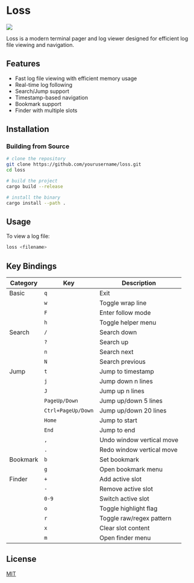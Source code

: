 # Loss

![](https://img.shields.io/badge/loss-is%20more%20%3A%29-9cf)

Loss is a modern terminal pager and log viewer designed for efficient log file viewing and navigation.

## Features

- Fast log file viewing with efficient memory usage
- Real-time log following
- Search/Jump support
- Timestamp-based navigation
- Bookmark support
- Finder with multiple slots

## Installation

### Building from Source

```bash
# clone the repository
git clone https://github.com/yourusername/loss.git
cd loss

# build the project
cargo build --release

# install the binary
cargo install --path .
```

## Usage

To view a log file:
```bash
loss <filename>
```

## Key Bindings
| Category | Key | Description |
|----------|-----|-------------|
| Basic | `q` | Exit |
| | `w` | Toggle wrap line |
| | `F` | Enter follow mode |
| | `h` | Toggle helper menu |
| Search | `/` | Search down |
| | `?` | Search up |
| | `n` | Search next |
| | `N` | Search previous |
| Jump | `t` | Jump to timestamp |
| | `j` | Jump down n lines |
| | `J` | Jump up n lines |
| | `PageUp/Down` | Jump up/down 5 lines |
| | `Ctrl+PageUp/Down` | Jump up/down 20 lines |
| | `Home` | Jump to start |
| | `End` | Jump to end |
| | `,` | Undo window vertical move |
| | `.` | Redo window vertical move |
| Bookmark | `b` | Set bookmark |
| | `g` | Open bookmark menu |
| Finder | `+` | Add active slot |
| | `-` | Remove active slot |
| | `0-9` | Switch active slot |
| | `o` | Toggle highlight flag |
| | `r` | Toggle raw/regex pattern |
| | `x` | Clear slot content |
| | `m` | Open finder menu |

## License

[MIT](https://github.com/Gusabary/Loss/blob/master/LICENSE)
